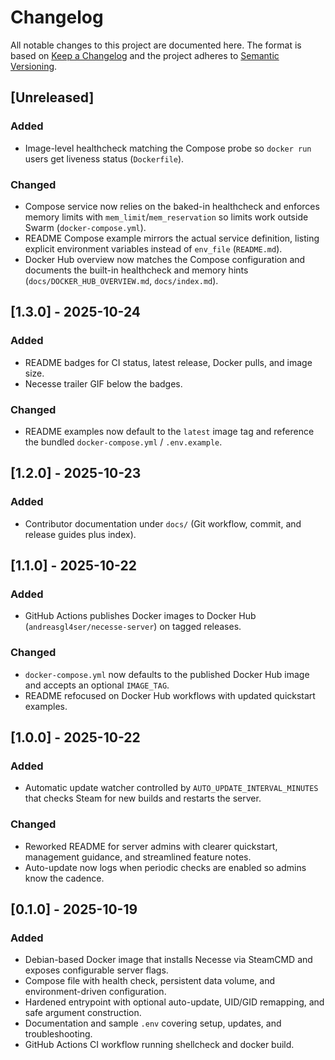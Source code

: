 # Changelog

All notable changes to this project are documented here. The format is based on [Keep a Changelog](https://keepachangelog.com/en/1.0.0/) and the project adheres to [Semantic Versioning](https://semver.org/spec/v2.0.0.html).

## [Unreleased]
### Added
- Image-level healthcheck matching the Compose probe so `docker run` users get liveness status (`Dockerfile`).
### Changed
- Compose service now relies on the baked-in healthcheck and enforces memory limits with `mem_limit`/`mem_reservation` so limits work outside Swarm (`docker-compose.yml`).
- README Compose example mirrors the actual service definition, listing explicit environment variables instead of `env_file` (`README.md`).
- Docker Hub overview now matches the Compose configuration and documents the built-in healthcheck and memory hints (`docs/DOCKER_HUB_OVERVIEW.md`, `docs/index.md`).

## [1.3.0] - 2025-10-24
### Added
- README badges for CI status, latest release, Docker pulls, and image size.
- Necesse trailer GIF below the badges.
### Changed
- README examples now default to the `latest` image tag and reference the bundled `docker-compose.yml` / `.env.example`.

## [1.2.0] - 2025-10-23
### Added
- Contributor documentation under `docs/` (Git workflow, commit, and release guides plus index).

## [1.1.0] - 2025-10-22
### Added
- GitHub Actions publishes Docker images to Docker Hub (`andreasgl4ser/necesse-server`) on tagged releases.
### Changed
- `docker-compose.yml` now defaults to the published Docker Hub image and accepts an optional `IMAGE_TAG`.
- README refocused on Docker Hub workflows with updated quickstart examples.

## [1.0.0] - 2025-10-22
### Added
- Automatic update watcher controlled by `AUTO_UPDATE_INTERVAL_MINUTES` that checks Steam for new builds and restarts the server.
### Changed
- Reworked README for server admins with clearer quickstart, management guidance, and streamlined feature notes.
- Auto-update now logs when periodic checks are enabled so admins know the cadence.

## [0.1.0] - 2025-10-19
### Added
- Debian-based Docker image that installs Necesse via SteamCMD and exposes configurable server flags.
- Compose file with health check, persistent data volume, and environment-driven configuration.
- Hardened entrypoint with optional auto-update, UID/GID remapping, and safe argument construction.
- Documentation and sample `.env` covering setup, updates, and troubleshooting.
- GitHub Actions CI workflow running shellcheck and docker build.
